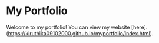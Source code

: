 # My Portfolio

Welcome to my portfolio! You can view my website [here].(https://kiruthika09102000.github.io/myportfolio/index.html).
